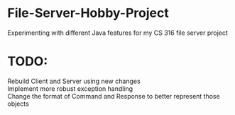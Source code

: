 # File-Server-Hobby-Project
Experimenting with different Java features for my CS 316 file server project

# TODO:
Rebuild Client and Server using new changes<br>
Implement more robust exception handling<br>
Change the format of Command and Response to better represent those objects
